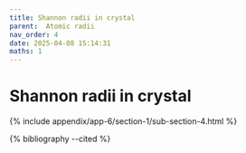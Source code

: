 ```yaml
---
title: Shannon radii in crystal
parent:  Atomic radii
nav_order: 4
date: 2025-04-08 15:14:31
maths: 1
---
```


# Shannon radii in crystal

{% include appendix/app-6/section-1/sub-section-4.html %}

{% bibliography --cited %}

